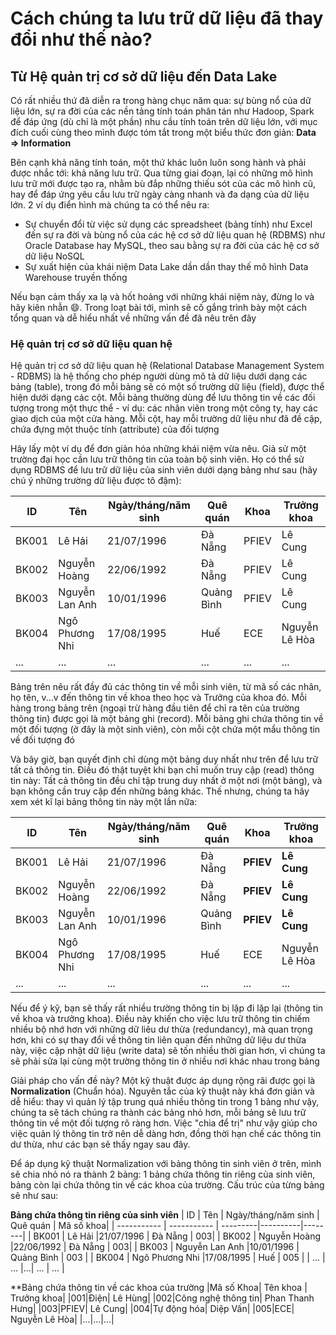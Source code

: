 # Cách chúng ta lưu trữ dữ liệu đã thay đổi như thế nào?

## Từ Hệ quản trị cơ sở dữ liệu đến Data Lake

Có rất nhiều thứ đã diễn ra trong hàng chục năm qua: sự bùng nổ của dữ liệu lớn, sự ra đời của các nền tảng tính toán phân tán như Hadoop, Spark để đáp ứng (dù chỉ là một phần) nhu cầu tính toán trên dữ liệu lớn, với mục đích cuối cùng theo mình được tóm tắt trong một biểu thức đơn giản: **Data => Information**

Bên cạnh khả năng tính toán, một thứ khác luôn luôn song hành và phải được nhắc tới: khả năng lưu trữ. Qua từng giai đoạn, lại có những mô hình lưu trữ mới được tạo ra, nhằm bù đắp những thiếu sót của các mô hình cũ, hay để đáp ứng yêu cầu lưu trữ ngày càng nhanh và đa dạng của dữ liệu lớn. 2 ví dụ điển hình mà chúng ta có thể nêu ra:

- Sự chuyển đổi từ việc sử dụng các spreadsheet (bảng tính) như Excel đến sự ra đời và bùng nổ của các hệ cơ sở dữ liệu quan hệ (RDBMS) như Oracle Database hay MySQL, theo sau bằng sự ra đời của các hệ cơ sở dữ liệu NoSQL
- Sự xuất hiện của khái niệm Data Lake dần dần thay thế mô hình Data Warehouse truyền thống

Nếu bạn cảm thấy xa lạ và hốt hoảng với những khái niệm này, đừng lo và hãy kiên nhẫn :smile:. Trong loạt bài tới, mình sẽ cố gắng trình bày một cách tổng quan và dễ hiểu nhất về những vấn đề đã nêu trên đây

### Hệ quản trị cơ sở dữ liệu quan hệ

Hệ quản trị cơ sở dữ liệu quan hệ (Relational Database Management System - RDBMS) là hệ thống cho phép người dùng mô tả dữ liệu dưới dạng các bảng (table), trong đó mỗi bảng sẽ có một số trường dữ liệu (field), được thể hiện dưới dạng các cột. Mỗi bảng thường dùng để lưu thông tin về các đối tượng trong một thực thể - ví dụ: các nhân viên trong một công ty, hay các giao dịch của một cửa hàng. Mỗi cột, hay mỗi trường dữ liệu như đã đề cập, chứa đựng một thuộc tính (attribute) của đối tượng

Hãy lấy một ví dụ để đơn giản hóa những khái niệm vừa nêu. Giả sử một trường  đại học cần lưu trữ thông tin của toàn bộ sinh viên. Họ có thể sử dụng RDBMS để lưu trữ dữ liệu của sinh viên dưới dạng bảng như sau (hãy chú ý những trường dữ liệu được tô đậm):


| ID      | Tên | Ngày/tháng/năm sinh | Quê quán | Khoa | Trưởng khoa |  
| ----------- | ----------- | ---------|----------|--------|----------|
| BK001      | Lê Hải       |21/07/1996 | Đà Nẵng | PFIEV | Lê Cung |
| BK002      | Nguyễn Hoàng    |22/06/1992 | Đà Nẵng | PFIEV | Lê Cung |
| BK003      | Nguyễn Lan Anh    |10/01/1996 | Quảng Bình | PFIEV | Lê Cung |
| BK004      | Ngô Phương Nhi   |17/08/1995 | Huế | ECE | Nguyễn Lê Hòa |
| ...      | ...   |...| ... | ... | ... |


Bảng trên nêu rất đầy đủ các thông tin về mỗi sinh viên, từ mã số các nhân, họ tên, v...v đến thông tin về khoa theo học và Trưởng của khoa đó. Mỗi hàng trong bảng trên (ngoại trừ hàng đầu tiên để chỉ ra tên của trường thông tin) được gọi là một bảng ghi (record). Mỗi bảng ghi chứa thông tin về một đối tượng (ở đây là một sinh viên), còn mỗi cột chứa một mẩu thông tin về đối tượng đó

Và bây giờ, bạn quyết định chỉ dùng một bảng duy nhất như trên để lưu trữ tất cả thông tin. Điều đó thật tuyệt khi bạn chỉ muốn truy cập (read) thông tin này: Tất cả thông tin đều chỉ tập trung duy nhất ở một nơi (một bảng), và bạn không cần truy cập đến những bảng khác. Thế nhưng, chúng ta hãy xem xét kĩ lại bảng thông tin này một lần nữa:

| ID      | Tên | Ngày/tháng/năm sinh | Quê quán | Khoa | Trưởng khoa |  
| ----------- | ----------- | ---------|----------|--------|----------|
| BK001      | Lê Hải       |21/07/1996 | Đà Nẵng | **PFIEV** | **Lê Cung** |
| BK002      | Nguyễn Hoàng    |22/06/1992 | Đà Nẵng | **PFIEV** | **Lê Cung** |
| BK003      | Nguyễn Lan Anh    |10/01/1996 | Quảng Bình | **PFIEV** | **Lê Cung** |
| BK004      | Ngô Phương Nhi   |17/08/1995 | Huế | ECE | Nguyễn Lê Hòa |
| ...      | ...   |...| ... | ... | ... |

Nếu để ý kỹ, bạn sẽ thấy rất nhiều trường thông tin bị lặp đi lặp lại (thông tin về khoa và trưởng khoa). Điều này khiến cho việc lưu trữ thông tin chiếm nhiều bộ nhớ hơn với những dữ liêu dư thừa (redundancy), mà quan trọng hơn, khi có sự thay đổi về thông tin liên quan đến những dữ liệu dư thừa này, việc cập nhật dữ liệu (write data) sẽ tốn nhiều thời gian hơn, vì chúng ta sẽ phải sửa lại cùng một trường thông tin ở nhiều nơi khác nhau trong bảng

Giải pháp cho vấn đề này? Một kỹ thuật được áp dụng rộng rãi được gọi là **Normalization** (Chuẩn hóa). Nguyên tắc của kỹ thuật này khá đơn giản và dễ hiểu: thay vì quản lý tập trung quá nhiều thông tin trong 1 bảng như vậy, chúng ta sẽ tách chúng ra thành các bảng nhỏ hơn, mỗi bảng sẽ lưu trữ thông tin về một đối tượng rõ ràng hơn. Việc "chia để trị" như vậy giúp cho việc quản lý thông tin trở nên dễ dàng hơn, đồng thời hạn chế các thông tin dư thừa, như các bạn sẽ thấy ngay sau đây.

Để áp dụng kỹ thuật Normalization với bảng thông tin sinh viên ở trên, mình sẽ chia nhỏ nó ra thành 2 bảng: 1 bảng chứa thông tin riêng của sinh viên, bảng còn lại chứa thông tin về các khoa của trường. Cấu trúc của từng bảng sẽ như sau:


**Bảng chứa thông tin riêng của sinh viên**
| ID      | Tên | Ngày/tháng/năm sinh | Quê quán | Mã số khoa|
| ----------- | ----------- | ---------|----------|--------|
| BK001      | Lê Hải       |21/07/1996 | Đà Nẵng | 003|
| BK002      | Nguyễn Hoàng    |22/06/1992 | Đà Nẵng | 003|
| BK003      | Nguyễn Lan Anh    |10/01/1996 | Quảng Bình | 003 |
| BK004      | Ngô Phương Nhi   |17/08/1995 | Huế | 005 | 
| ...      | ...   |...| ... | ... |

**Bảng chứa thông tin về các khoa của trường
|Mã số Khoa| Tên khoa | Trưởng khoa|
|001|Điện| Lê Hùng|
|002|Công nghệ thông tin| Phan Thanh Hưng|
|003|PFIEV| Lê Cung|
|004|Tự động hóa| Diệp Vấn|
|005|ECE| Nguyễn Lê Hòa|
|...|...|...|
